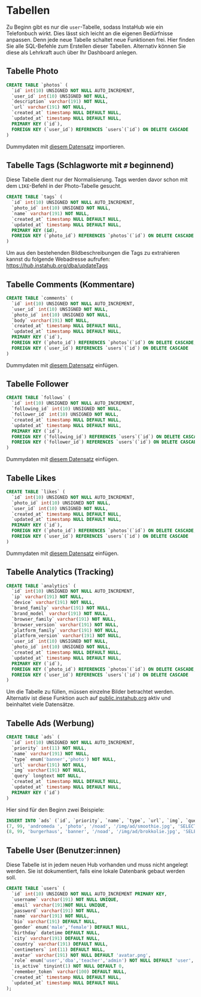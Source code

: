 # Tabellen

Zu Beginn gibt es nur die `user`-Tabelle, sodass InstaHub wie ein Telefonbuch wirkt. Dies lässt sich leicht an die eigenen Bedürfnisse anpassen. Denn jede neue Tabelle schaltet neue Funktionen frei. Hier finden Sie alle SQL-Befehle zum Erstellen dieser Tabellen. Alternativ können Sie diese als Lehrkraft auch über Ihr Dashboard anlegen.

## Tabelle Photo

```sql
CREATE TABLE `photos` (
  `id` int(10) UNSIGNED NOT NULL AUTO_INCREMENT,
  `user_id` int(10) UNSIGNED NOT NULL,
  `description` varchar(191) NOT NULL,
  `url` varchar(191) NOT NULL,
  `created_at` timestamp NULL DEFAULT NULL,
  `updated_at` timestamp NULL DEFAULT NULL,
  PRIMARY KEY (`id`),
  FOREIGN KEY (`user_id`) REFERENCES `users`(`id`) ON DELETE CASCADE
)
```

Dummydaten mit [diesem Datensatz](https://wi-wissen.github.io/instahub-doc-de/sql/photos.sql) importieren.

## Tabelle Tags (Schlagworte mit `#` beginnend)

Diese Tabelle dient nur der Normalisierung. Tags werden davor schon mit dem `LIKE`-Befehl in der Photo-Tabelle gesucht.

```sql
CREATE TABLE `tags` (
  `id` int(10) UNSIGNED NOT NULL AUTO_INCREMENT,
  `photo_id` int(10) UNSIGNED NOT NULL,
  `name` varchar(191) NOT NULL,
  `created_at` timestamp NULL DEFAULT NULL,
  `updated_at` timestamp NULL DEFAULT NULL,
  PRIMARY KEY (id),
  FOREIGN KEY (`photo_id`) REFERENCES `photos`(`id`) ON DELETE CASCADE
)
```

Um aus den bestehenden Bildbeschreibungen die Tags zu extrahieren kannst du folgende Webadresse aufrufen: [https://*hub*.instahub.org/dba/updateTags](#)

## Tabelle Comments (Kommentare)

```sql
CREATE TABLE `comments` (
  `id` int(10) UNSIGNED NOT NULL AUTO_INCREMENT,
  `user_id` int(10) UNSIGNED NOT NULL,
  `photo_id` int(10) UNSIGNED NOT NULL,
  `body` varchar(191) NOT NULL,
  `created_at` timestamp NULL DEFAULT NULL,
  `updated_at` timestamp NULL DEFAULT NULL,
  PRIMARY KEY (`id`),
  FOREIGN KEY (`photo_id`) REFERENCES `photos`(`id`) ON DELETE CASCADE,
  FOREIGN KEY (`user_id`) REFERENCES `users`(`id`) ON DELETE CASCADE
) 
```

Dummydaten mit [diesem Datensatz](https://wi-wissen.github.io/instahub-doc-de/sql/comments.sql) einfügen.

## Tabelle Follower

```sql
CREATE TABLE `follows` (
  `id` int(10) UNSIGNED NOT NULL AUTO_INCREMENT,
  `following_id` int(10) UNSIGNED NOT NULL,
  `follower_id` int(10) UNSIGNED NOT NULL,
  `created_at` timestamp NULL DEFAULT NULL,
  `updated_at` timestamp NULL DEFAULT NULL,
  PRIMARY KEY (`id`),
  FOREIGN KEY (`following_id`) REFERENCES `users`(`id`) ON DELETE CASCADE,
  FOREIGN KEY (`follower_id`) REFERENCES `users`(`id`) ON DELETE CASCADE
)
```

Dummydaten mit [diesem Datensatz](https://wi-wissen.github.io/instahub-doc-de/sql/follows.sql) einfügen.

## Tabelle Likes

```sql
CREATE TABLE `likes` (
  `id` int(10) UNSIGNED NOT NULL AUTO_INCREMENT,
  `photo_id` int(10) UNSIGNED NOT NULL,
  `user_id` int(10) UNSIGNED NOT NULL,
  `created_at` timestamp NULL DEFAULT NULL,
  `updated_at` timestamp NULL DEFAULT NULL,
  PRIMARY KEY (`id`),
  FOREIGN KEY (`photo_id`) REFERENCES `photos`(`id`) ON DELETE CASCADE,
  FOREIGN KEY (`user_id`) REFERENCES `users`(`id`) ON DELETE CASCADE
)
```

Dummydaten mit [diesem Datensatz](https://wi-wissen.github.io/instahub-doc-de/sql/likes.sql) einfügen.

## Tabelle Analytics (Tracking)

```sql
CREATE TABLE `analytics` (
  `id` int(10) UNSIGNED NOT NULL AUTO_INCREMENT,
  `ip` varchar(191) NOT NULL,
  `device` varchar(191) NOT NULL,
  `brand_family` varchar(191) NOT NULL,
  `brand_model` varchar(191) NOT NULL,
  `browser_family` varchar(191) NOT NULL,
  `browser_version` varchar(191) NOT NULL,
  `platform_family` varchar(191) NOT NULL,
  `platform_version` varchar(191) NOT NULL,
  `user_id` int(10) UNSIGNED NOT NULL,
  `photo_id` int(10) UNSIGNED NOT NULL,
  `created_at` timestamp NULL DEFAULT NULL,
  `updated_at` timestamp NULL DEFAULT NULL,
  PRIMARY KEY (`id`),
  FOREIGN KEY (`photo_id`) REFERENCES `photos`(`id`) ON DELETE CASCADE,
  FOREIGN KEY (`user_id`) REFERENCES `users`(`id`) ON DELETE CASCADE  
)
```

Um die Tabelle zu füllen, müssen einzelne Bilder betrachtet werden. Alternativ ist diese Funktion auch auf [public.instahub.org](https://public.instahub.org/) aktiv und beinhaltet viele Datensätze.

## Tabelle Ads (Werbung)

```sql
CREATE TABLE `ads` (
  `id` int(10) UNSIGNED NOT NULL AUTO_INCREMENT,
  `priority` int(11) NOT NULL,
  `name` varchar(191) NOT NULL,
  `type` enum('banner','photo') NOT NULL,
  `url` varchar(191) NOT NULL,
  `img` varchar(191) NOT NULL,
  `query` longtext NOT NULL,
  `created_at` timestamp NULL DEFAULT NULL,
  `updated_at` timestamp NULL DEFAULT NULL,
  PRIMARY KEY (`id`)  
)
```

Hier sind für den Beginn zwei Beispiele:

```sql
INSERT INTO `ads` (`id`, `priority`, `name`, `type`, `url`, `img`, `query`, `created_at`, `updated_at`) VALUES
(7, 99, 'andromeda ', 'photo', '/noad', '/img/ad/smoothie.jpg', 'SELECT id FROM users WHERE id=$user', '2020-05-15 21:58:59', '2020-05-15 21:58:59'),
(8, 99, 'burgerhaus', 'banner', '/noad', '/img/ad/brokkolie.jpg', 'SELECT id FROM photos WHERE id=$photo', '2020-05-15 21:58:59', '2020-05-15 21:58:59');
```

## Tabelle User (Benutzer:innen)

Diese Tabelle ist in jedem neuen Hub vorhanden und muss nicht angelegt werden. Sie ist dokumentiert, falls eine lokale Datenbank gebaut werden soll.

```sql
CREATE TABLE `users` (
  `id` int(10) UNSIGNED NOT NULL AUTO_INCREMENT PRIMARY KEY,
  `username` varchar(191) NOT NULL UNIQUE,
  `email` varchar(191)NOT NULL UNIQUE,
  `password` varchar(191) NOT NULL,
  `name` varchar(191) NOT NULL,
  `bio` varchar(191) DEFAULT NULL,
  `gender` enum('male','female') DEFAULT NULL,
  `birthday` datetime DEFAULT NULL,
  `city` varchar(191) DEFAULT NULL,
  `country` varchar(191) DEFAULT NULL,
  `centimeters` int(11) DEFAULT NULL,
  `avatar` varchar(191) NOT NULL DEFAULT 'avatar.png',
  `role` enum('user','dba','teacher','admin') NOT NULL DEFAULT 'user',
  `is_active` tinyint(1) NOT NULL DEFAULT 0,
  `remember_token` varchar(100) DEFAULT NULL,
  `created_at` timestamp NULL DEFAULT NULL,
  `updated_at` timestamp NULL DEFAULT NULL
);
```

